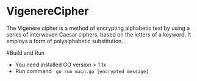 # VigenereCipher

The Vigenère cipher is a method of encrypting alphabetic text by using a series of interwoven Caesar ciphers, based on the letters of a keyword. It employs a form of polyalphabetic substitution.

#Build and Run

- You need installed GO version > 1.1x
- Run command ``` go run main.go [encrypted message]```
